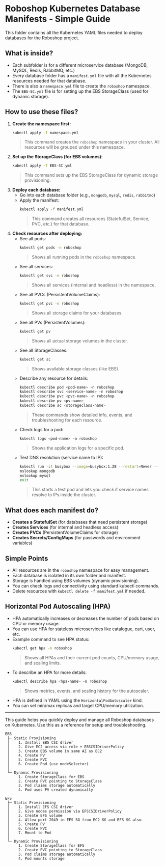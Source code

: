 # Roboshop Kubernetes Database Manifests - Simple Guide

This folder contains all the Kubernetes YAML files needed to deploy databases for the Roboshop project.

## What is inside?
- Each subfolder is for a different microservice database (MongoDB, MySQL, Redis, RabbitMQ, etc.)
- Every database folder has a `manifest.yml` file with all the Kubernetes resources needed for that database.
- There is also a `namespace.yml` file to create the `roboshop` namespace.
- The `EBS-SC.yml` file is for setting up the EBS StorageClass (used for dynamic storage).

## How to use these files?
1. **Create the namespace first:**
   ```bash
   kubectl apply -f namespace.yml
   ```
   > This command creates the `roboshop` namespace in your cluster. All resources will be grouped under this namespace.
2. **Set up the StorageClass (for EBS volumes):**
   ```bash
   kubectl apply -f EBS-SC.yml
   ```
   > This command sets up the EBS StorageClass for dynamic storage provisioning.
3. **Deploy each database:**
   - Go into each database folder (e.g., `mongodb`, `mysql`, `redis`, `rabbitmq`)
   - Apply the manifest:
     ```bash
     kubectl apply -f manifest.yml
     ```
     > This command creates all resources (StatefulSet, Service, PVC, etc.) for that database.
4. **Check resources after deploying:**
   - See all pods:
     ```bash
     kubectl get pods -n roboshop
     ```
     > Shows all running pods in the `roboshop` namespace.
   - See all services:
     ```bash
     kubectl get svc -n roboshop
     ```
     > Shows all services (internal and headless) in the namespace.
   - See all PVCs (PersistentVolumeClaims):
     ```bash
     kubectl get pvc -n roboshop
     ```
     > Shows all storage claims for your databases.
   - See all PVs (PersistentVolumes):
     ```bash
     kubectl get pv
     ```
     > Shows all actual storage volumes in the cluster.
   - See all StorageClasses:
     ```bash
     kubectl get sc
     ```
     > Shows available storage classes (like EBS).
   - Describe any resource for details:
     ```bash
     kubectl describe pod <pod-name> -n roboshop
     kubectl describe svc <service-name> -n roboshop
     kubectl describe pvc <pvc-name> -n roboshop
     kubectl describe pv <pv-name>
     kubectl describe sc <storageclass-name>
     ```
     > These commands show detailed info, events, and troubleshooting for each resource.
   - Check logs for a pod:
     ```bash
     kubectl logs <pod-name> -n roboshop
     ```
     > Shows the application logs for a specific pod.
   - Test DNS resolution (service name to IP):
     ```bash
     kubectl run -it busybox --image=busybox:1.28 --restart=Never -- sh
     nslookup mongodb
     nslookup mysql
     exit
     ```
     > This starts a test pod and lets you check if service names resolve to IPs inside the cluster.

## What does each manifest do?
- **Creates a StatefulSet** (for databases that need persistent storage)
- **Creates Services** (for internal and headless access)
- **Creates PVCs** (PersistentVolumeClaims for storage)
- **Creates Secrets/ConfigMaps** (for passwords and environment variables)

## Simple Points
- All resources are in the `roboshop` namespace for easy management.
- Each database is isolated in its own folder and manifest.
- Storage is handled using EBS volumes (dynamic provisioning).
- You can check logs and connectivity using standard kubectl commands.
- Delete resources with `kubectl delete -f manifest.yml` if needed.

## Horizontal Pod Autoscaling (HPA)

- HPA automatically increases or decreases the number of pods based on CPU or memory usage.
- You can use HPA for stateless microservices like catalogue, cart, user, etc.
- Example command to see HPA status:
  ```bash
  kubectl get hpa -n roboshop
  ```
  > Shows all HPAs and their current pod counts, CPU/memory usage, and scaling limits.
- To describe an HPA for more details:
  ```bash
  kubectl describe hpa <hpa-name> -n roboshop
  ```
  > Shows metrics, events, and scaling history for the autoscaler.
- HPA is defined in YAML using the `HorizontalPodAutoscaler` kind.
- You can set min/max replicas and target CPU/memory utilization.

---
This guide helps you quickly deploy and manage all Roboshop databases on Kubernetes. Use this as a reference for setup and troubleshooting.

```
EBS
 ├─ Static Provisioning
 │    1. Install EBS CSI driver
 │    2. Give EC2 access via role + EBSCSIDriverPolicy
 │    3. Create EBS volume in same AZ as EC2
 │    4. Create PV
 │    5. Create PVC
 │    6. Create Pod (use nodeSelector)
 │
 └─ Dynamic Provisioning
      1. Create StorageClass for EBS
      2. Create PVC pointing to StorageClass
      3. Pod claims storage automatically
      4. Pod uses PV created dynamically

EFS
 ├─ Static Provisioning
 │    1. Install EFS CSI driver
 │    2. Give nodes permission via EFSCSIDriverPolicy
 │    3. Create EFS volume
 │    4. Allow port 2049 in EFS SG from EC2 SG and EFS SG also
 │    5. Create PV
 │    6. Create PVC
 │    7. Mount to Pod
 │
 └─ Dynamic Provisioning
      1. Create StorageClass for EFS
      2. Create PVC pointing to StorageClass
      3. Pod claims storage automatically
      4. Pod mounts storage
```